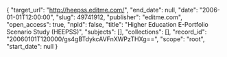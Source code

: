 {
  "target_url": "http://heepss.editme.com/", 
  "end_date": null, 
  "date": "2006-01-01T12:00:00", 
  "slug": 49741912, 
  "publisher": "editme.com", 
  "open_access": true, 
  "npld": false, 
  "title": "Higher Education E-Portfolio Scenario Study (HEEPSS)", 
  "subjects": [], 
  "collections": [], 
  "record_id": "20060101T120000/gs4gBTdykcAVFnXWPzTHXg==", 
  "scope": "root", 
  "start_date": null
}

